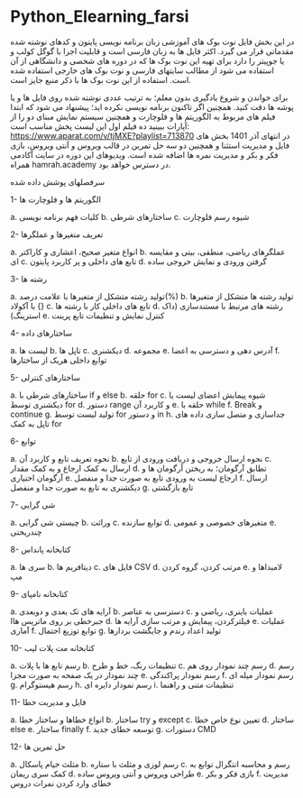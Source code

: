 # Python_Elearning_farsi
در این بخش فایل نوت بوک های آموزشی زبان برنامه نویسی پایتون و کدهای نوشته شده مقدماتی قرار می گیرد.
اکثر فایل ها به زبان فارسی است و قابلیت اجرا با گوگل کولب و یا جوپیتر را دارد
برای تهیه این نوت بوک ها که در دوره های شخصی و دانشگاهی از آن استفاده می شود از مطالب سایتهای فارسی و نوت بوک های خارجی استفاده شده است.
استفاده از این نوت بوک ها با ذکر منبع جایز است.


برای خواندن و شروع یادگیری بدون معلم؛ به ترتیب عددی نوشته شده روی فایل ها و یا پوشه ها دقت کنید.
همچنین اگر تاکنون برنامه نویسی نکرده اید؛ پیشنهاد می شود که ابتدا فیلم های مربوط به الگوریتم ها و فلوچارت و همچنین سیستم نمایش مبنای دو را از آپارات ببینید
ده فیلم اول این لیست پخش مناسب است:
https://www.aparat.com/v/tjMXE?playlist=713870
در انتهای آذر 1401 بخش های فایل و مدیریت استثنا و همچنین دو سه حل تمرین در قالب ویروس و آنتی ویروس، بازی فکر و بکر و مدیریت نمره ها اضافه شده است. ویدیوهای این دوره در سایت آکادمی همراه hamrah.academy در دسترس خواهد بود.

سرفصلهای پوشش داده شده

1-	الگوریتم ها و فلوچارت ها

a.	کلیات فهم برنامه نویسی
b.	ساختارهای شرطی
c.	شیوه رسم فلوچارت

2-	تعریف متغیرها و عملگرها

a.	انواع متغیر صحیح، اعشاری و کاراکتر
b.	عملگرهای ریاضی، منطقی، بیتی و مقایسه ای
c.	تابع های داخلی و پر کاربرد پایتون
d.	گرفتن ورودی و نمایش خروجی ساده

3-	رشته ها

a.	تولید رشته متشکل از متغیرها با علامت درصد(%)
b.	تولید رشته ها متشکل از متغیرها با آکولاد {}
c.	تابع های داخلی کار با رشته ها
d.	رشته های مرتبط با مستندسازی (داک استرینگ)
e.	کنترل نمایش و تنظیمات تابع پرینت

4-	ساختارهای داده

a.	لیست ها
b.	تاپل ها
c.	دیکشنری
d.	مجموعه
e.	آدرس دهی و دسترسی به اعضا
f.	توابع داخلی هریک از ساختارها

5-	ساختارهای کنترلی

a.	ساختارهای شرطی با if و else
b.	حلقه for
c.	شیوه پیمایش اعضای لیست یا دیکشنری توسط for
d.	دستور range و کاربرد آن
e.	حلقه با while
f.	Break و continue
g.	تولید لیست توسط for و دستور in
h.	جداسازی و متصل سازی داده های تاپل به کمک for

6-	توابع

a.	نحوه تعریف تابع و کاربرد آن
b.	نحوه ارسال خروجی و دریافت ورودی از تابع
c.	ارسال به کمک ارجاع و به کمک مقدار
d.	تطابق آرگومان؛ به ریختن آرگومان ها و آرگومان اختیاری
e.	ارجاع لیست به ورودی تابع به صورت جدا و منفصل
f.	ارسال دیکشنری به تابع به صورت جدا و منفصل
g.	تابع بازگشتی

7-	شی گرایی

a.	چیستی شی گرایی
b.	وراثت
c.	توابع سازنده
d.	متغیرهای خصوصی و عمومی
e.	چندریختی

8-	کتابخانه پانداس

a.	سری ها
b.	دیتافریم ها
c.	فایل های CSV
d.	مرتب کردن، گروه کردن
e.	لامبداها و مپ

9-	کتابخانه نامپای

a.	آرایه های تک بعدی و دوبعدی
b.	دسترسی به عناصر 
c.	عملیات باینری، ریاضی و جبرخطی بر روی ماتریس هاا
d.	فیلترکردن، پیمایش و مرتب سازی آرایه ها
e.	عملیات آماری
f.	توابع توزیع احتمال
g.	تولید اعداد رندم و جایگشت بردارها

10-	کتابخانه مت پلات لیب

a.	رسم تابع ها با پلات
b.	تنظیمات رنگ، خط و طرح
c.	رسم چند نمودار روی هم
d.	رسم چند نمودار در یک صفحه به صورت مجزا
e.	رسم نمودار پراکندگی
f.	رسم نمودار میله ای
g.	رسم هیستوگرام
h.	رسم نمودار دایره ای
i.	تنظیمات متنی و راهنما

11-	فایل و مدیریت خطا

a.	انواع خطاها و ساختار خطا
b.	ساختار try و except
c.	تعیین نوع خاص خطا
d.	ساختار else
e.	ساختار finally
f.	توسعه خطای جدید
g.	دستورات CMD

12-	حل تمرین ها

a.	مثلث خیام پاسکال
b.	رسم لوزی و مثلث با ستاره
c.	رسم و محاسبه انتگرال توابع به کمک سری ریمان
d.	طراحی ویروس و آنتی ویروس ساده
e.	بازی فکر و بکر
f.	مدیریت خطای وارد کردن نمرات دروس

